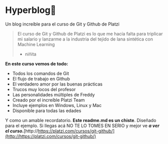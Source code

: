 # Hyperblog💚
Un blog increíble para el curso de Git y Github de Platzi
>El curso de Git y Github de Platzi es lo que me hacía falta para triplicar mi salario y lanzarme a la industria del tejido de lana sintética con Machine Learning
>- niñita

**En este curso vemos de todo:**
- Todos los comandos de Git
- El flujo de trabajo en Github
- El verdadero amor por las buenas prácticas
- Trucos muy locos del profesor
- Las personalidades múltiples de Freddy
- Creado por el increíble Platzi Team
- Incluye ejemplos en Windows, Linux y Mac
- Disponible para todas las edades

Y como un amable recordatorio. **Este readme.md es un chiste**. Diseñado para el ejemplo. Si llegas acá NO TE LO TOMES EN SERIO y mejor ve ***a ver el curso.***[http://https://platzi.com/cursos/git-github/](http://https://platzi.com/cursos/git-github/)
